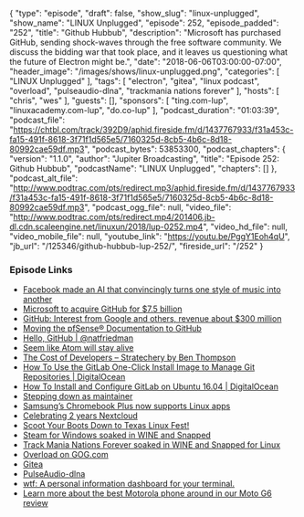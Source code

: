{
  "type": "episode",
  "draft": false,
  "show_slug": "linux-unplugged",
  "show_name": "LINUX Unplugged",
  "episode": 252,
  "episode_padded": "252",
  "title": "Github Hubbub",
  "description": "Microsoft has purchased GitHub, sending shock-waves through the free software community. We discuss the bidding war that took place, and it leaves us questioning what the future of Electron might be.",
  "date": "2018-06-06T03:00:00-07:00",
  "header_image": "/images/shows/linux-unplugged.png",
  "categories": [
    "LINUX Unplugged"
  ],
  "tags": [
    "electron",
    "gitea",
    "linux podcast",
    "overload",
    "pulseaudio-dlna",
    "trackmania nations forever"
  ],
  "hosts": [
    "chris",
    "wes"
  ],
  "guests": [],
  "sponsors": [
    "ting.com-lup",
    "linuxacademy.com-lup",
    "do.co-lup"
  ],
  "podcast_duration": "01:03:39",
  "podcast_file": "https://chtbl.com/track/392D9/aphid.fireside.fm/d/1437767933/f31a453c-fa15-491f-8618-3f71f1d565e5/7160325d-8cb5-4b6c-8d18-80992cae59df.mp3",
  "podcast_bytes": 53853300,
  "podcast_chapters": {
    "version": "1.1.0",
    "author": "Jupiter Broadcasting",
    "title": "Episode 252: Github Hubbub",
    "podcastName": "LINUX Unplugged",
    "chapters": []
  },
  "podcast_alt_file": "http://www.podtrac.com/pts/redirect.mp3/aphid.fireside.fm/d/1437767933/f31a453c-fa15-491f-8618-3f71f1d565e5/7160325d-8cb5-4b6c-8d18-80992cae59df.mp3",
  "podcast_ogg_file": null,
  "video_file": "http://www.podtrac.com/pts/redirect.mp4/201406.jb-dl.cdn.scaleengine.net/linuxun/2018/lup-0252.mp4",
  "video_hd_file": null,
  "video_mobile_file": null,
  "youtube_link": "https://youtu.be/PggY1Eoh4qU",
  "jb_url": "/125346/github-hubbub-lup-252/",
  "fireside_url": "/252"
}


### Episode Links

  * [Facebook made an AI that convincingly turns one style of music into another](https://thenextweb.com/artificial-intelligence/2018/05/22/facebook-made-an-ai-that-convincingly-turns-one-style-of-music-into-another/ "Facebook made an AI that convincingly turns one style of music into another")
  * [Microsoft to acquire GitHub for $7.5 billion](https://news.microsoft.com/2018/06/04/microsoft-to-acquire-github-for-7-5-billion/ "Microsoft to acquire GitHub for $7.5 billion")
  * [GitHub: Interest from Google and others, revenue about $300 million](https://www.cnbc.com/2018/06/05/github-interest-from-google-and-others-revenue-about-300-million.html?__source=twitter%7Cmain "GitHub: Interest from Google and others, revenue about $300 million")
  * [Moving the pfSense® Documentation to GitHub](https://www.netgate.com/blog/moving-the-pfsense-documentation-to-github.html "Moving the pfSense® Documentation to GitHub")
  * [Hello, GitHub | @natfriedman](https://natfriedman.github.io/hello/ "Hello, GitHub | @natfriedman")
  * [Seem like Atom will stay alive](https://www.reddit.com/r/linux/comments/8ooz81/seem_like_atom_will_stay_alive/ "Seem like Atom will stay alive")
  * [The Cost of Developers – Stratechery by Ben Thompson](https://stratechery.com/2018/the-cost-of-developers/ "The Cost of Developers – Stratechery by Ben Thompson")
  * [How To Use the GitLab One-Click Install Image to Manage Git Repositories | DigitalOcean](https://www.digitalocean.com/community/tutorials/how-to-use-the-gitlab-one-click-install-image-to-manage-git-repositories "How To Use the GitLab One-Click Install Image to Manage Git Repositories | DigitalOcean")
  * [How To Install and Configure GitLab on Ubuntu 16.04 | DigitalOcean](https://www.digitalocean.com/community/tutorials/how-to-install-and-configure-gitlab-on-ubuntu-16-04 "How To Install and Configure GitLab on Ubuntu 16.04 | DigitalOcean")
  * [Stepping down as maintainer](https://mail.kde.org/pipermail/plasma-devel/2018-June/086117.html "Stepping down as maintainer")
  * [Samsung’s Chromebook Plus now supports Linux apps](https://www.theverge.com/circuitbreaker/2018/6/5/17428806/samsung-chromebook-plus-linux-app-support-beta-launched "Samsung’s Chromebook Plus now supports Linux apps")
  * [Celebrating 2 years Nextcloud](https://nextcloud.com/blog/celebrating-2-years-nextcloud/ "Celebrating 2 years Nextcloud")
  * [Scoot Your Boots Down to Texas Linux Fest!](https://linuxacademy.com/blog/linuxacademy-com/scoot-your-boots-down-to-texas-linux-fest/?utm_source=event&utm_medium=twitter&utm_campaign=txlf2018 "Scoot Your Boots Down to Texas Linux Fest!")
  * [Steam for Windows soaked in WINE and Snapped](https://github.com/snapcrafters/steamforwindows "Steam for Windows soaked in WINE and Snapped")
  * [Track Mania Nations Forever soaked in WINE and Snapped for Linux](https://github.com/snapcrafters/tmnationsforever "Track Mania Nations Forever soaked in WINE and Snapped for Linux")
  * [Overload on GOG.com](https://www.gog.com/game/overload "Overload on GOG.com")
  * [Gitea](https://gitea.io/en-US/ "Gitea")
  * [PulseAudio-dlna](https://github.com/masmu/pulseaudio-dlna "PulseAudio-dlna")
  * [wtf: A personal information dashboard for your terminal.](https://github.com/senorprogrammer/wtf "wtf: A personal information dashboard for your terminal.")
  * [Learn more about the best Motorola phone around in our Moto G6 review](https://ting.com/blog/moto-g6-review/ "Learn more about the best Motorola phone around in our Moto G6 review")


